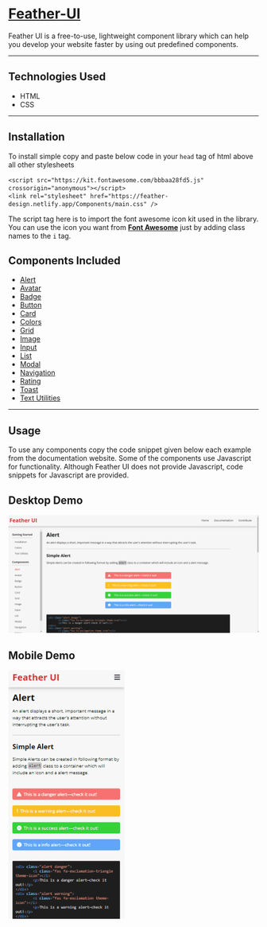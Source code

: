 # [Feather-UI](https://feather-design.netlify.app/)

Feather UI is a free-to-use, lightweight component library which can help you develop your website faster by using out predefined components.

---

## Technologies Used

- HTML
- CSS

---

## Installation

To install simple copy and paste below code in your `head` tag of html above all other stylesheets

```
<script src="https://kit.fontawesome.com/bbbaa28fd5.js" crossorigin="anonymous"></script>
<link rel="stylesheet" href="https://feather-design.netlify.app/Components/main.css" />
```

The script tag here is to import the font awesome icon kit used in the library. You can use the icon you want from **[Font Awesome](https://fontawesome.com/v5.15/icons?d=gallery&p=2)** just by adding class names to the `i` tag.

## Components Included

- [Alert](https://feather-design.netlify.app/components/alert/alert)
- [Avatar](https://feather-design.netlify.app/components/avatar/avatar)
- [Badge](https://feather-design.netlify.app/components/badge/badge)
- [Button](https://feather-design.netlify.app/components/button/button)
- [Card](https://feather-design.netlify.app/components/card/card)
- [Colors](https://feather-design.netlify.app/components/colors/colors)
- [Grid](https://feather-design.netlify.app/components/grid/grid)
- [Image](https://feather-design.netlify.app/components/image/image)
- [Input](https://feather-design.netlify.app/components/input/input)
- [List](https://feather-design.netlify.app/components/list/list)
- [Modal](https://feather-design.netlify.app/components/modal/modal)
- [Navigation](https://feather-design.netlify.app/components/navigation/navigation)
- [Rating](https://feather-design.netlify.app/components/rating/rating)
- [Toast](https://feather-design.netlify.app/components/toast/toast)
- [Text Utilities](https://feather-design.netlify.app/components/utilities/utility)

---

## Usage

To use any components copy the code snippet given below each example from the documentation website.
Some of the components use Javascript for functionality. Although Feather UI does not provide Javascript, code snippets for Javascript are provided.

## Desktop Demo

![Feather UI desktop](./Assets/featherui.gif)

## Mobile Demo

<img src='./Assets/featherui-mobile.gif' alt='Feather UI mobile' style='height: 500px; width: auto'/>
